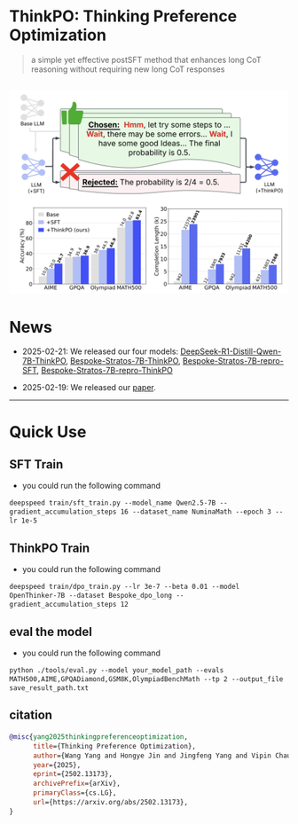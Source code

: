 # ThinkPO: Thinking Preference Optimization
> a simple yet effective postSFT method that enhances long CoT reasoning without requiring new long CoT responses

![](./imgs/Training_pipeline.png)
---
# News
- 2025-02-21: We released our four models: [DeepSeek-R1-Distill-Qwen-7B-ThinkPO](https://huggingface.co/VanWang/DeepSeek-R1-Distill-Qwen-7B-ThinkPO), [Bespoke-Stratos-7B-ThinkPO](https://huggingface.co/VanWang/Bespoke-Stratos-7B-ThinkPO),
[Bespoke-Stratos-7B-repro-SFT](https://huggingface.co/VanWang/Bespoke-Stratos-7B-repro-SFT), [Bespoke-Stratos-7B-repro-ThinkPO](https://huggingface.co/VanWang/Bespoke-Stratos-7B-repro-ThinkPO)

- 2025-02-19: We released our [paper](https://arxiv.org/abs/2502.13173).

---
# Quick Use

## SFT Train
- you could run the following command
```shell
deepspeed train/sft_train.py --model_name Qwen2.5-7B --gradient_accumulation_steps 16 --dataset_name NuminaMath --epoch 3 --lr 1e-5
```

## ThinkPO Train
- you could run the following command
```shell
deepspeed train/dpo_train.py --lr 3e-7 --beta 0.01 --model OpenThinker-7B --dataset Bespoke_dpo_long --gradient_accumulation_steps 12
```

## eval the model
- you could run the following command
```shell
python ./tools/eval.py --model your_model_path --evals MATH500,AIME,GPQADiamond,GSM8K,OlympiadBenchMath --tp 2 --output_file save_result_path.txt
```

## citation
```bibtex
@misc{yang2025thinkingpreferenceoptimization,
      title={Thinking Preference Optimization}, 
      author={Wang Yang and Hongye Jin and Jingfeng Yang and Vipin Chaudhary and Xiaotian Han},
      year={2025},
      eprint={2502.13173},
      archivePrefix={arXiv},
      primaryClass={cs.LG},
      url={https://arxiv.org/abs/2502.13173}, 
}
```